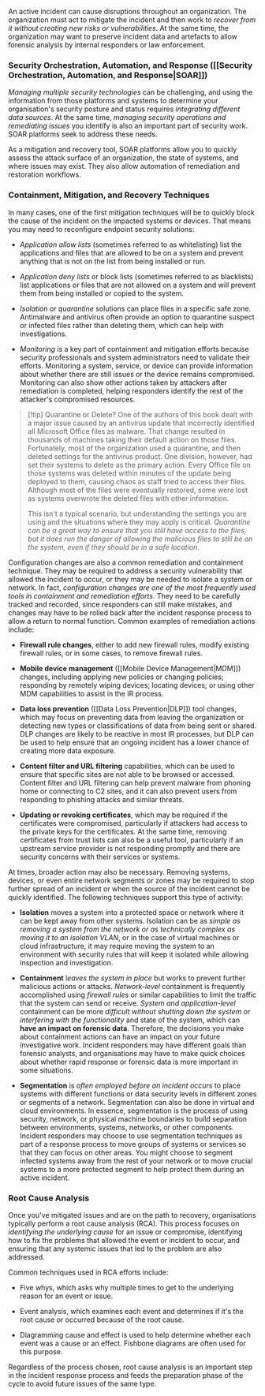An active incident can cause disruptions throughout an organization. The organization must act to mitigate the incident and then work to *recover from it without creating new risks or vulnerabilities*. At the same time, the organization may want to preserve incident data and artefacts to allow forensic analysis by internal responders or law enforcement.

### Security Orchestration, Automation, and Response ([[Security Orchestration, Automation, and Response|SOAR]])

*Managing multiple security technologies* can be challenging, and using the information from those platforms and systems to determine your organisation's security posture and status requires *integrating different data sources*. At the same time, *managing security operations and remediating issues* you identify is also an important part of security work. SOAR platforms seek to address these needs.

As a mitigation and recovery tool, SOAR platforms allow you to quickly assess the attack surface of an organization, the state of systems, and where issues may exist. They also allow automation of remediation and restoration workflows.

### Containment, Mitigation, and Recovery Techniques

In many cases, one of the first mitigation techniques will be to quickly block the cause of the incident on the impacted systems or devices. That means you may need to reconfigure endpoint security solutions:

- *Application allow lists* (sometimes referred to as whitelisting) list the applications and files that are allowed to be on a system and prevent anything that is not on the list from being installed or run.
  
- *Application deny lists* or block lists (sometimes referred to as blacklists) list applications or files that are not allowed on a system and will prevent them from being installed or copied to the system.
  
- *Isolation or quarantine* solutions can place files in a specific safe zone. Antimalware and antivirus often provide an option to quarantine suspect or infected files rather than deleting them, which can help with investigations.
  
- *Monitoring* is a key part of containment and mitigation efforts because security professionals and system administrators need to validate their efforts. Monitoring a system, service, or device can provide information about whether there are still issues or the device remains compromised. Monitoring can also show other actions taken by attackers after remediation is completed, helping responders identify the rest of the attacker's compromised resources.

>[!tip] Quarantine or Delete?
> One of the authors of this book dealt with a major issue caused by an antivirus update that incorrectly identified all Microsoft Office files as malware. That change resulted in thousands of machines taking their default action on those files. Fortunately, most of the organization used a quarantine, and then deleted settings for the antivirus product. One division, however, had set their systems to delete as the primary action. Every Office file on those systems was deleted within minutes of the update being deployed to them, causing chaos as staff tried to access their files. Although most of the files were eventually restored, some were lost as systems overwrote the deleted files with other information.
> 
> This isn't a typical scenario, but understanding the settings you are using and the situations where they may apply is critical. *Quarantine can be a great way to ensure that you still have access to the files, but it does run the danger of allowing the malicious files to still be on the system, even if they should be in a safe location*.

Configuration changes are also a common remediation and containment technique. They may be required to address a security vulnerability that allowed the incident to occur, or they may be needed to isolate a system or network. In fact, *configuration changes are one of the most frequently used tools in containment and remediation efforts*. They need to be carefully tracked and recorded, since responders can still make mistakes, and changes may have to be rolled back after the incident response process to allow a return to normal function. Common examples of remediation actions include:

- **Firewall rule changes**, either to add new firewall rules, modify existing firewall rules, or in some cases, to remove firewall rules.
  
- **Mobile device management** ([[Mobile Device Management|MDM]]) changes, including applying new policies or changing policies; responding by remotely wiping devices; locating devices; or using other MDM capabilities to assist in the IR process.

- **Data loss prevention** ([[Data Loss Prevention|DLP]]) tool changes, which may focus on preventing data from leaving the organization or detecting new types or classifications of data from being sent or shared. DLP changes are likely to be reactive in most IR processes, but DLP can be used to help ensure that an ongoing incident has a lower chance of creating more data exposure.
  
- **Content filter and URL filtering** capabilities, which can be used to ensure that specific sites are not able to be browsed or accessed. Content filter and URL filtering can help prevent malware from phoning home or connecting to C2 sites, and it can also prevent users from responding to phishing attacks and similar threats.
  
- **Updating or revoking certificates**, which may be required if the certificates were compromised, particularly if attackers had access to the private keys for the certificates. At the same time, removing certificates from trust lists can also be a useful tool, particularly if an upstream service provider is not responding promptly and there are security concerns with their services or systems.

At times, broader action may also be necessary. Removing systems, devices, or even entire network segments or zones may be required to stop further spread of an incident or when the source of the incident cannot be quickly identified. The following techniques support this type of activity:

- **Isolation** moves a system into a protected space or network where it can be kept away from other systems. Isolation can be as *simple as removing a system from the network or as technically complex as moving it to an isolation VLAN*, or in the case of virtual machines or cloud infrastructure, it may require moving the system to an environment with security rules that will keep it isolated while allowing inspection and investigation.
  
- **Containment** l*eaves the system in place* but works to prevent further malicious actions or attacks. *Network-level* containment is frequently accomplished using *firewall rules* or similar capabilities to limit the traffic that the system can send or receive. *System and application-level* containment can be more *difficult without shutting down the system or interfering with the functionality* and state of the system, which can **have an impact on forensic data**. Therefore, the decisions you make about containment actions can have an impact on your future investigative work. Incident responders may have different goals than forensic analysts, and organisations may have to make quick choices about whether rapid response or forensic data is more important in some situations.
  
- **Segmentation** is *often employed before an incident occurs* to place systems with different functions or data security levels in different zones or segments of a network. Segmentation can also be done in virtual and cloud environments. In essence, segmentation is the process of using security, network, or physical machine boundaries to build separation between environments, systems, networks, or other components. Incident responders may choose to use segmentation techniques as part of a response process to move groups of systems or services so that they can focus on other areas. You might choose to segment infected systems away from the rest of your network or to move crucial systems to a more protected segment to help protect them during an active incident.

### Root Cause Analysis

Once you've mitigated issues and are on the path to recovery, organisations typically perform a root cause analysis (RCA). This process focuses on *identifying the underlying cause* for an issue or compromise, identifying how to fix the problems that allowed the event or incident to occur, and ensuring that any systemic issues that led to the problem are also addressed.

Common techniques used in RCA efforts include:

- Five whys, which asks why multiple times to get to the underlying reason for an event or issue.
  
- Event analysis, which examines each event and determines if it's the root cause or occurred because of the root cause.
  
- Diagramming cause and effect is used to help determine whether each event was a cause or an effect. Fishbone diagrams are often used for this purpose.

Regardless of the process chosen, root cause analysis is an important step in the incident response process and feeds the preparation phase of the cycle to avoid future issues of the same type.
